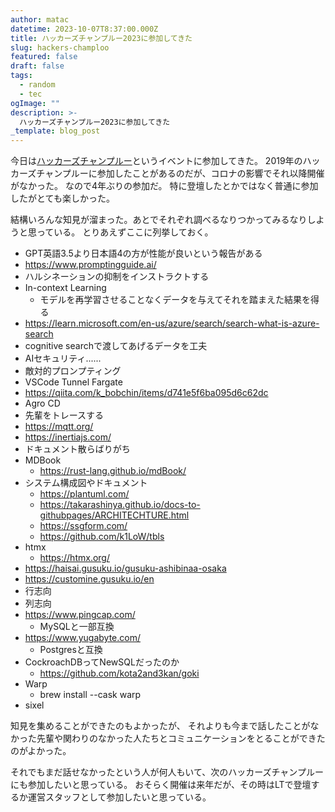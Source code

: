 ```yaml
---
author: matac
datetime: 2023-10-07T8:37:00.000Z
title: ハッカーズチャンプルー2023に参加してきた
slug: hackers-champloo
featured: false
draft: false
tags:
  - random
  - tec
ogImage: ""
description: >-
  ハッカーズチャンプルー2023に参加してきた
_template: blog_post
---
```


今日は[ハッカーズチャンプルー](https://hackers-champloo.org/)というイベントに参加してきた。
2019年のハッカーズチャンプルーに参加したことがあるのだが、コロナの影響でそれ以降開催がなかった。
なので4年ぶりの参加だ。
特に登壇したとかではなく普通に参加したがとても楽しかった。

結構いろんな知見が溜まった。あとでそれぞれ調べるなりつかってみるなりしようと思っている。
とりあえずここに列挙しておく。

- GPT英語3.5より日本語4の方が性能が良いという報告がある
- https://www.promptingguide.ai/
- ハルシネーションの抑制をインストラクトする
- In-context Learning
  - モデルを再学習させることなくデータを与えてそれを踏まえた結果を得る
- https://learn.microsoft.com/en-us/azure/search/search-what-is-azure-search
- cognitive searchで渡してあげるデータを工夫
- AIセキュリティ......
- 敵対的プロンプティング
- VSCode Tunnel Fargate
- https://qiita.com/k_bobchin/items/d741e5f6ba095d6c62dc
- Agro CD
- 先輩をトレースする
- https://mqtt.org/
- https://inertiajs.com/
- ドキュメント散らばりがち
- MDBook
  - https://rust-lang.github.io/mdBook/
- システム構成図やドキュメント
  - https://plantuml.com/
  - https://takarashinya.github.io/docs-to-githubpages/ARCHITECHTURE.html
  - https://ssgform.com/
  - https://github.com/k1LoW/tbls
- htmx
  - https://htmx.org/
- https://haisai.gusuku.io/gusuku-ashibinaa-osaka
- https://customine.gusuku.io/en
- 行志向
- 列志向
- https://www.pingcap.com/
  - MySQLと一部互換
- https://www.yugabyte.com/
  - Postgresと互換
- CockroachDBってNewSQLだったのか
  - https://github.com/kota2and3kan/goki
- Warp
  - brew install --cask warp
- sixel

知見を集めることができたのもよかったが、
それよりも今まで話したことがなかった先輩や関わりのなかった人たちとコミュニケーションをとることができたのがよかった。

それでもまだ話せなかったという人が何人もいて、次のハッカーズチャンプルーにも参加したいと思っている。
おそらく開催は来年だが、その時はLTで登壇するか運営スタッフとして参加したいと思っている。

